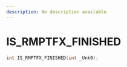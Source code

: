 ```yaml
---
description: No description available 
---
```


# IS_RMPTFX_FINISHED

```cpp
int IS_RMPTFX_FINISHED(int _Unk0);
```
